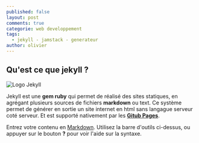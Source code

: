 ```yaml
---
published: false
layout: post
comments: true
categorie: web developpement
tags:
  - jekyll - jamstack - generateur
author: olivier
---
```

## Qu'est ce que jekyll ?

![Logo Jekyll](https://cloud.githubusercontent.com/assets/28684330/26564798/d3109f78-44e5-11e7-8929-5093b146a4a4.jpg)

Jekyll est une **gem ruby** qui permet de réalisé des sites statiques, en agrégant plusieurs sources de fichiers **markdown** ou text. Ce système permet de générer en sortie un site internet en html sans langague serveur coté serveur. Et est supporté nativement par les **[Gitub Pages](https://pages.github.com/)**.

Entrez votre contenu en [Markdown](http://daringfireball.net/projects/markdown/). Utilisez la barre d'outils ci-dessus, ou appuyer sur le bouton **?** pour voir l'aide sur la syntaxe.
